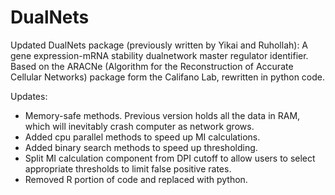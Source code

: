 # DualNets
Updated DualNets package (previously written by Yikai and Ruhollah): A gene expression-mRNA stability dualnetwork master regulator identifier. 
Based on the ARACNe (Algorithm for the Reconstruction of Accurate Cellular Networks) package form the Califano Lab, rewritten in python code.

Updates:
* Memory-safe methods. Previous version holds all the data in RAM, which will inevitably crash computer as network grows. 
* Added cpu parallel methods to speed up MI calculations. 
* Added binary search methods to speed up thresholding.
* Split MI calculation component from DPI cutoff to allow users to select appropriate thresholds to limit false positive rates.
* Removed R portion of code and replaced with python.




